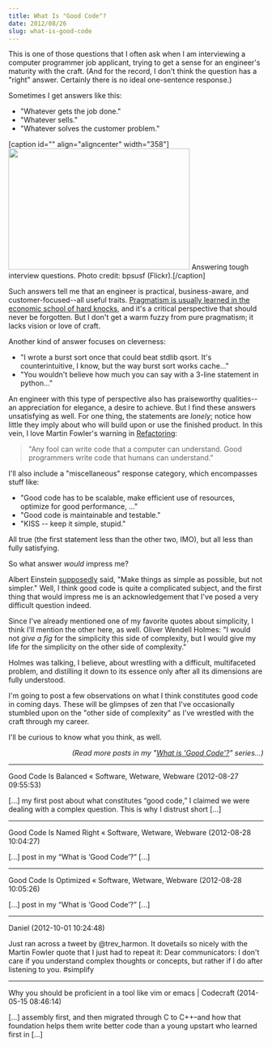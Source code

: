 ```yaml
---
title: What Is "Good Code"?
date: 2012/08/26
slug: what-is-good-code
---
```


This is one of those questions that I often ask when I am interviewing a computer programmer job applicant, trying to get a sense for an engineer's maturity with the craft. (And for the record, I don't think the question has a "right" answer. Certainly there is no ideal one-sentence response.)

Sometimes I get answers like this:
<ul>
	<li>"Whatever gets the job done."</li>
	<li>"Whatever sells."</li>
	<li>"Whatever solves the customer problem."</li>
</ul>
[caption id="" align="aligncenter" width="358"]<a href="http://www.flickr.com/photos/usfbps/4607151156/"><img class="   " title="Interview Questions" alt="" src="http://farm5.staticflickr.com/4027/4607151156_d8b9c7554d_o.jpg" width="358" height="239" /></a> Answering tough interview questions. Photo credit: bpsusf (Flickr).[/caption]

Such answers tell me that an engineer is practical, business-aware, and customer-focused--all useful traits. <a title="Earned Pragmatism" href="http://codecraft.co/2013/01/18/earned-pragmatism/">Pragmatism is usually learned in the economic school of hard knocks</a>, and it's a critical perspective that should never be forgotten. But I don't get a warm fuzzy from pure pragmatism; it lacks vision or love of craft.

Another kind of answer focuses on cleverness:
<ul>
	<li>"I wrote a burst sort once that could beat stdlib qsort. It's counterintuitive, I know, but the way burst sort works cache..."</li>
	<li>"You wouldn't believe how much you can say with a 3-line statement in python..."</li>
</ul>
An engineer with this type of perspective also has praiseworthy qualities--an appreciation for elegance, a desire to achieve. But I find these answers unsatisfying as well. For one thing, the statements are <em>lonely</em>; notice how little they imply about who will build upon or use the finished product. In this vein, I love Martin Fowler's warning in <a title="Refactoring" href="http://martinfowler.com/books/refactoring.html" target="_blank">Refactoring</a>:
<blockquote>"Any fool can write code that a computer can understand. Good programmers write code that humans can understand."</blockquote>
I'll also include a "miscellaneous" response category, which encompasses stuff like:
<ul>
	<li>"Good code has to be scalable, make efficient use of resources, optimize for good performance, ..."</li>
	<li>"Good code is maintainable and testable."</li>
	<li>"KISS -- keep it simple, stupid."</li>
</ul>
All true (the first statement less than the other two, IMO), but all less than fully satisfying.

So what answer <em>would</em> impress me?

Albert Einstein <a title="supposedly" href="http://quoteinvestigator.com/2011/05/13/einstein-simple/#more-2363" target="_blank">supposedly</a> said, "Make things as simple as possible, but not simpler." Well, I think good code is quite a complicated subject, and the first thing that would impress me is an acknowledgement that I've posed a very difficult question indeed.

Since I've already mentioned one of my favorite quotes about simplicity, I think I'll mention the other here, as well. Oliver Wendell Holmes: "I would not <em>give a fig</em> for the simplicity this side of complexity, but I would give my life for the simplicity on the other side of complexity."

Holmes was talking, I believe, about wrestling with a difficult, multifaceted problem, and distilling it down to its essence only after all its dimensions are fully understood.

I'm going to post a few observations on what I think constitutes good code in coming days. These will be glimpses of zen that I've occasionally stumbled upon on the "other side of complexity" as I've wrestled with the craft through my career.

I'll be curious to know what you think, as well.
<p style="text-align:right;"><em>(Read more posts in my "<a href="/category/good-code/">What is 'Good Code'?</a>" series...)</em></p>

---

Good Code Is Balanced &laquo; Software, Wetware, Webware (2012-08-27 09:55:53)

[...] my first post about what constitutes “good code,” I claimed we were dealing with a complex question. This is why I distrust short [...]

---

Good Code Is Named Right &laquo; Software, Wetware, Webware (2012-08-28 10:04:27)

[...] post in my “What is ‘Good Code’?” [...]

---

Good Code Is Optimized &laquo; Software, Wetware, Webware (2012-08-28 10:05:26)

[...] post in my “What is ‘Good Code’?” [...]

---

Daniel (2012-10-01 10:24:48)

Just ran across a tweet by @trev_harmon. It dovetails so nicely with the Martin Fowler quote that I just had to repeat it: Dear communicators: I don't care if you understand complex thoughts or concepts, but rather if I do after listening to you. #simplify

---

Why you should be proficient in a tool like vim or emacs | Codecraft (2014-05-15 08:46:14)

[…] assembly first, and then migrated through C to C++–and how that foundation helps them write better code than a young upstart who learned first in […]
